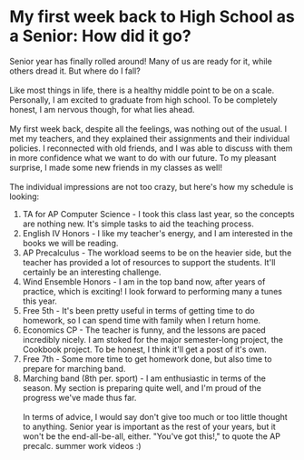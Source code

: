 # My first week back to High School as a Senior: How did it go?

Senior year has finally rolled around! Many of us are ready for it, while others dread it. But where do I fall? <br><br>
Like most things in life, there is a healthy middle point to be on a scale. Personally, I am excited to graduate from high school. To be completely honest, I am nervous though, for what lies ahead.  <br><br>
My first week back, despite all the feelings, was nothing out of the usual. I met my teachers, and they explained their assignments and their individual policies. I reconnected with old friends, and I was able to discuss with them in more confidence what we want to do with our future. To my pleasant surprise, I made some new friends in my classes as well! <br><br>
The individual impressions are not too crazy, but here's how my schedule is looking: 
1. TA for AP Computer Science - I took this class last year, so the concepts are nothing new. It's  simple tasks to aid the teaching process.
2. English IV Honors - I like my teacher's energy, and I am interested in the books we will be reading.
3. AP Precalculus - The workload seems to be on the heavier side, but the teacher has provided a lot of resources to support the students. It'll certainly be an interesting challenge. 
4. Wind Ensemble Honors - I am in the top band now, after years of practice, which is exciting! I look forward to performing many a tunes this year.
5. Free 5th - It's been pretty useful in terms of getting time to do homework, so I can spend time with family when I return home.
6. Economics CP - The teacher is funny, and the lessons are paced incredibly nicely. I am stoked for the major semester-long project, the Cookbook project. To be honest, I think it'll get a post of it's own.
7. Free 7th - Some more time to get homework done, but also time to prepare for marching band.
8. Marching band (8th per. sport) - I am enthusiastic in terms of the season. My section is preparing quite well, and I'm proud of the progress we've made thus far.
<br><br>
In terms of advice, I would say don't give too much or too little thought to anything. Senior year is important as the rest of your years, but it won't be the end-all-be-all, either. "You've got this!," to quote the AP precalc. summer work videos :)
